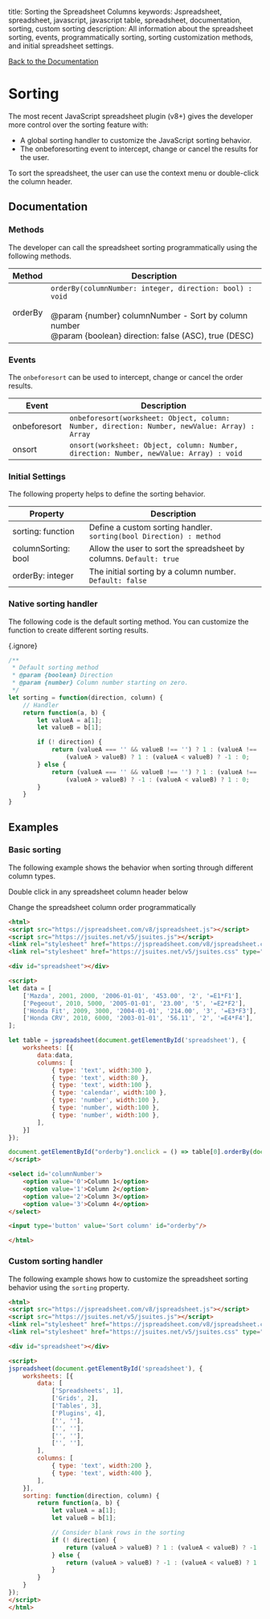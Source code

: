 title: Sorting the Spreadsheet Columns
keywords: Jspreadsheet, spreadsheet, javascript, javascript table, spreadsheet, documentation, sorting, custom sorting
description: All information about the spreadsheet sorting, events, programmatically sorting, sorting customization methods, and initial spreadsheet settings.

[Back to the Documentation](/docs/v8 "Back to the documentation section")

# Sorting

The most recent JavaScript spreadsheet plugin (v8+) gives the developer more control over the sorting feature with: 

  * A global sorting handler to customize the JavaScript sorting behavior.
  * The onbeforesorting event to intercept, change or cancel the results for the user.

To sort the spreadsheet, the user can use the context menu or double-click the column header. 

## Documentation

### Methods

The developer can call the spreadsheet sorting programmatically using the following methods.

| Method  | Description                                                                                                                                                                     |
| --------|---------------------------------------------------------------------------------------------------------------------------------------------------------------------------------|
| orderBy | `orderBy(columnNumber: integer, direction: bool) : void`<br/><br/>@param {number} columnNumber - Sort by column number<br/>@param {boolean} direction: false (ASC), true (DESC) |

 

### Events

The `onbeforesort` can be used to intercept, change or cancel the order results.

| Event        | Description                                                                                   |
| -------------|-----------------------------------------------------------------------------------------------|
| onbeforesort | `onbeforesort(worksheet: Object, column: Number, direction: Number, newValue: Array) : Array` |
| onsort       | `onsort(worksheet: Object, column: Number, direction: Number, newValue: Array) : void`        |


### Initial Settings

The following property helps to define the sorting behavior.

| Property            | Description                                                             |
| --------------------|-------------------------------------------------------------------------|
| sorting: function   | Define a custom sorting handler.<br/>`sorting(bool Direction) : method` |
| columnSorting: bool | Allow the user to sort the spreadsheet by columns. `Default: true`      |
| orderBy: integer    | The initial sorting by a column number. `Default: false`                |

 

### Native sorting handler

The following code is the default sorting method. You can customize the function to create different sorting results. 

{.ignore}
```javascript
/**
 * Default sorting method
 * @param {boolean} Direction
 * @param {number} Column number starting on zero.
 */
let sorting = function(direction, column) {
    // Handler
    return function(a, b) {
        let valueA = a[1];
        let valueB = b[1];

        if (! direction) {
            return (valueA === '' && valueB !== '') ? 1 : (valueA !== '' && valueB === '') ? -1 :
                (valueA > valueB) ? 1 : (valueA < valueB) ? -1 : 0;
        } else {
            return (valueA === '' && valueB !== '') ? 1 : (valueA !== '' && valueB === '') ? -1 :
                (valueA > valueB) ? -1 : (valueA < valueB) ? 1 : 0;
        }
    }
}
```

## Examples

### Basic sorting

The following example shows the behavior when sorting through different column types. 

Double click in any spreadsheet column header below

Change the spreadsheet column order programmatically

```html
<html>
<script src="https://jspreadsheet.com/v8/jspreadsheet.js"></script>
<script src="https://jsuites.net/v5/jsuites.js"></script>
<link rel="stylesheet" href="https://jspreadsheet.com/v8/jspreadsheet.css" type="text/css" />
<link rel="stylesheet" href="https://jsuites.net/v5/jsuites.css" type="text/css" />

<div id="spreadsheet"></div>

<script>
let data = [
    ['Mazda', 2001, 2000, '2006-01-01', '453.00', '2', '=E1*F1'],
    ['Pegeout', 2010, 5000, '2005-01-01', '23.00', '5', '=E2*F2'],
    ['Honda Fit', 2009, 3000, '2004-01-01', '214.00', '3', '=E3*F3'],
    ['Honda CRV', 2010, 6000, '2003-01-01', '56.11', '2', '=E4*F4'],
];

let table = jspreadsheet(document.getElementById('spreadsheet'), {
    worksheets: [{
        data:data,
        columns: [
            { type: 'text', width:300 },
            { type: 'text', width:80 },
            { type: 'text', width:100 },
            { type: 'calendar', width:100 },
            { type: 'number', width:100 },
            { type: 'number', width:100 },
            { type: 'number', width:100 },
        ],
    }]
});

document.getElementById("orderby").onclick = () => table[0].orderBy(document.getElementById('columnNumber').value);
</script>

<select id='columnNumber'>
    <option value='0'>Column 1</option>
    <option value='1'>Column 2</option>
    <option value='2'>Column 3</option>
    <option value='3'>Column 4</option>
</select>

<input type='button' value='Sort column' id="orderby"/>

</html>
```
  

### Custom sorting handler

The following example shows how to customize the spreadsheet sorting behavior using the `sorting` property.

```html
<html>
<script src="https://jspreadsheet.com/v8/jspreadsheet.js"></script>
<script src="https://jsuites.net/v5/jsuites.js"></script>
<link rel="stylesheet" href="https://jspreadsheet.com/v8/jspreadsheet.css" type="text/css" />
<link rel="stylesheet" href="https://jsuites.net/v5/jsuites.css" type="text/css" />

<div id="spreadsheet"></div>

<script>
jspreadsheet(document.getElementById('spreadsheet'), {
    worksheets: [{
        data: [
            ['Spreadsheets', 1],
            ['Grids', 2],
            ['Tables', 3],
            ['Plugins', 4],
            ['', ''],
            ['', ''],
            ['', ''],
            ['', ''],
        ],
        columns: [
            { type: 'text', width:200 },
            { type: 'text', width:400 },
        ],
    }],
    sorting: function(direction, column) {
        return function(a, b) {
            let valueA = a[1];
            let valueB = b[1];

            // Consider blank rows in the sorting
            if (! direction) {
                return (valueA > valueB) ? 1 : (valueA < valueB) ? -1 : 0;
            } else {
                return (valueA > valueB) ? -1 : (valueA < valueB) ? 1 : 0;
            }
        }
    }
});
</script>
</html>
```
 
